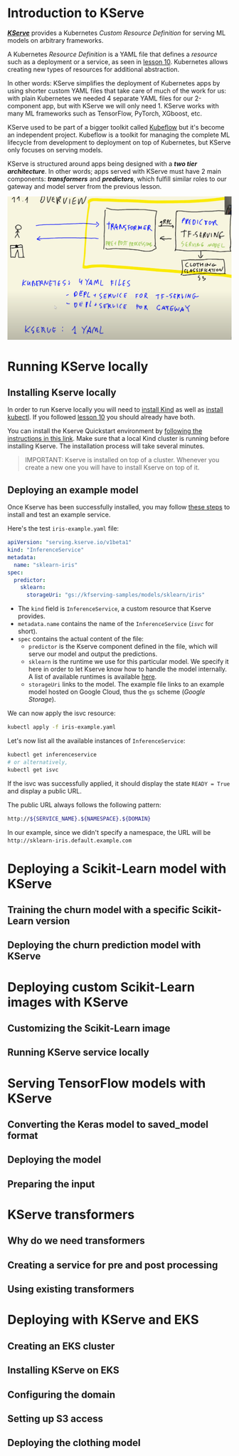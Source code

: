 # Introduction to KServe

***[KServe](https://github.com/kserve/kserve)*** provides a Kubernetes _Custom Resource Definition_ for serving ML models on arbitrary frameworks.

A Kubernetes _Resource Definition_ is a YAML file that defines a _resource_ such as a deployment or a service, as seen in [lesson 10](10_kubernetes.md). Kubernetes allows creating new types of resources for additional abstraction.

In other words: KServe simplifies the deployment of Kubernetes apps by using shorter custom YAML files that take care of much of the work for us: with plain Kubernetes we needed 4 separate YAML files for our 2-component app, but with KServe we will only need 1. KServe works with many ML frameworks such as TensorFlow, PyTorch, XGboost, etc.

KServe used to be part of a bigger toolkit called [Kubeflow](https://www.kubeflow.org/) but it's become an independent project. Kubeflow is a toolkit for managing the complete ML lifecycle from development to deployment on top of Kubernetes, but KServe only focuses on serving models.

KServe is structured around apps being designed with a ***two tier architecture***. In other words; apps served with KServe must have 2 main components: ***transformers*** and ***predictors***, which fulfill similar roles to our gateway and model server from the previous lesson.

![two tier architecture](images/11_01.png)

# Running KServe locally

## Installing Kserve locally

In order to run Kserve locally you will need to [install Kind](https://kind.sigs.k8s.io/docs/user/quick-start/) as well as [install kubectl](https://kubernetes.io/docs/tasks/tools/). If you followed [lesson 10](10_kubernetes.md) you should already have both.

You can install the Kserve Quickstart environment by [following the instructions in this link](https://kserve.github.io/website/0.7/get_started/). Make sure that a local Kind cluster is running before installing Kserve. The installation process will take several minutes.

>IMPORTANT: Kserve is installed on top of a cluster. Whenever you create a new one you will have to install Kserve on top of it.

## Deploying an example model

Once Kserve has been successfully installed, you may follow [these steps](https://kserve.github.io/website/0.7/get_started/first_isvc/) to install and test an example service.

Here's the test `iris-example.yaml` file:

```yaml
apiVersion: "serving.kserve.io/v1beta1"
kind: "InferenceService"
metadata:
  name: "sklearn-iris"
spec:
  predictor:
    sklearn:
      storageUri: "gs://kfserving-samples/models/sklearn/iris"

```

* The `kind` field is `InferenceService`, a custom resource that Kserve provides.
* `metadata.name` contains the name of the `InferenceService` (_`isvc`_ for short).
* `spec` contains the actual content of the file:
    * `predictor` is the Kserve component defined in the file, which will serve our model and output the predictions.
    * `sklearn` is the runtime we use for this particular model. We specify it here in order to let Kserve know how to handle the model internally. A list of available runtimes is available [here](https://kserve.github.io/website/0.7/modelserving/v1beta1/serving_runtime/).
    * `storageUri` links to the model. The example file links to an example model hosted on Google Cloud, thus the `gs` scheme (_Google Storage_).

We can now apply the isvc resource:

```sh
kubectl apply -f iris-example.yaml
```

Let's now list all the available instances of `InferenceService`:

```sh
kubectl get inferenceservice
# or alternatively,
kubectl get isvc
```

If the isvc was successfully applied, it should display the state `READY = True` and display a public URL.

The public URL always follows the following pattern:

```sh
http://${SERVICE_NAME}.${NAMESPACE}.${DOMAIN}
```

In our example, since we didn't specify a namespace, the URL will be `http://sklearn-iris.default.example.com`



# Deploying a Scikit-Learn model with KServe

## Training the churn model with a specific Scikit-Learn version
## Deploying the churn prediction model with KServe

# Deploying custom Scikit-Learn images with KServe

## Customizing the Scikit-Learn image
## Running KServe service locally

# Serving TensorFlow models with KServe

## Converting the Keras model to saved_model format
## Deploying the model
## Preparing the input

# KServe transformers

## Why do we need transformers
## Creating a service for pre and post processing
## Using existing transformers

# Deploying with KServe and EKS

## Creating an EKS cluster
## Installing KServe on EKS
## Configuring the domain
## Setting up S3 access
## Deploying the clothing model